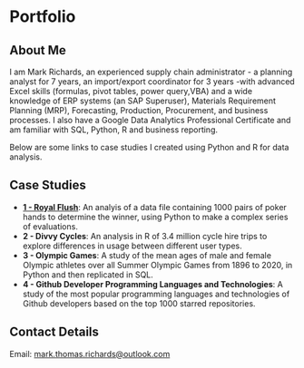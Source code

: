 # Portfolio

## About Me

I am Mark Richards, an experienced supply chain administrator - a planning analyst for 7 years, an import/export coordinator for 3 years -with advanced Excel skills (formulas, pivot tables, power query,VBA) and a wide knowledge of ERP systems (an SAP Superuser), Materials Requirement Planning (MRP), Forecasting, Production, Procurement, and business processes. I also have a Google Data Analytics Professional Certificate and am familiar with SQL, Python, R and business reporting.

Below are some links to case studies I created using Python and R for data analysis.

## Case Studies

* __[1 - Royal Flush](https://github.com/null-circle/Portfolio/blob/main/1%20-%20Royal%20Flush/Royal%20Flush.ipynb)__: An analyis of a data file containing 1000 pairs of poker hands to determine the winner, using Python to make a complex series of evaluations.
* __2 - Divvy Cycles__: An analysis in R of 3.4 million cycle hire trips to explore differences in usage between different user types.
* __3 - Olympic Games__: A study of the mean ages of male and female Olympic athletes over all Summer Olympic Games from 1896 to 2020, in Python and then replicated in SQL.
* __4 - Github Developer Programming Languages and Technologies__: A study of the most popular programming languages and technologies of Github developers based on the top 1000 starred repositories.

## Contact Details

Email: mark.thomas.richards@outlook.com
